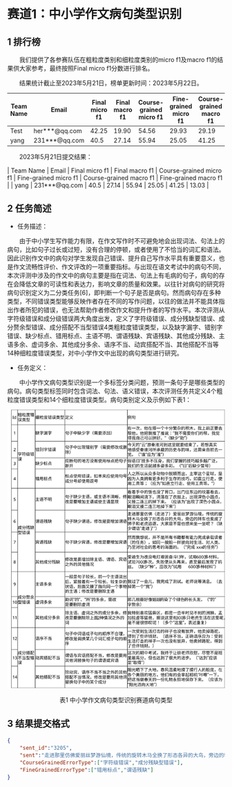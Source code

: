 # 赛道1：中小学作文病句类型识别

## 1 排行榜

&emsp;&emsp;我们提供了各参赛队伍在粗粒度类别和细粒度类别的micro f1及macro f1的结果供大家参考，最终按照Final micro f1分数进行排名。

&emsp;&emsp;结果统计截止至2023年5月21日，榜单更新时间：2023年5月22日。

| Team Name | Email | Final micro f1 | Final macro f1 | Course-grained micro f1 | Fine-grained micro f1 | Course-grained macro f1 | Fine-grained macro f1 |
| --- | --- | --- | --- | --- | --- | --- | --- |
| Test | her***@qq.com | 42.25 | 19.90 | 54.56 | 29.93 | 29.19 | 10.62 |
| yang | 231***@qq.com | 40.5 | 27.14 | 55.94 | 25.05 | 41.25 | 13.03 |

&emsp;&emsp;2023年5月21日提交结果：

| Team Name | Email | Final micro f1 | Final macro f1 | Course-grained micro f1 | Fine-grained micro f1 | Course-grained macro f1 | Fine-grained macro f1 |
| yang | 231***@qq.com | 40.5 | 27.14 | 55.94 | 25.05 | 41.25 | 13.03 |

## 2 任务简述

- 任务描述：

&emsp;&emsp;由于中小学生写作能力有限，在作文写作时不可避免地会出现词法、句法上的病句，比如句子过长或过短，没有合理的停顿，或者使用了不恰当的词汇和语法。因此识别作文中的病句对学生发现自己错误、提升自己写作水平具有重要意义，也是作文流畅性评价、作文评改的一项重要指标。与出现在语文考试中的病句不同，本次评测中涉及的作文中的病句主要是指在词法、句法上有毛病的句子，病句的存在会降低文章的可读性和表达力，影响文章的质量和效果。以往针对病句的研究将病句识别定义为二分类任务[6]，即判断一个句子是否是病句。然而病句存在多种类型，不同错误类型能够反映作者存在不同的写作问题，以往的做法并不能具体指出作者所犯的错误，也无法帮助作者修改作文和提升作者的写作水平。本次评测从字符级错误和成分级错误两大角度出发，定义了字符级错误、成分残缺型错误、成分赘余型错误、成分搭配不当型错误4类粗粒度错误类型，以及缺字漏字、错别字错误、缺少标点、错用标点、主语不明、谓语残缺、宾语残缺、其他成分残缺、主语多余、虚词多余、其他成分多余、语序不当、动宾搭配不当、其他搭配不当等14种细粒度错误类型，对中小学作文中出现的病句类型进行研究。

- 任务定义：

&emsp;&emsp;中小学作文病句类型识别是一个多标签分类问题，预测一条句子是哪些类型的病句。病句类型标签同时包含词法、句法、语义错误，本次评测任务共定义4个粗粒度错误类型和14个细粒度错误类型。病句类别定义及示例如下表1：

![表1 中小学作文病句类型识别赛道病句类型](https://github.com/cubenlp/2023CCL_CEFE/blob/main/imgs/%E8%A1%A81%20%E4%B8%AD%E5%B0%8F%E5%AD%A6%E4%BD%9C%E6%96%87%E7%97%85%E5%8F%A5%E7%B1%BB%E5%9E%8B%E8%AF%86%E5%88%AB%E8%B5%9B%E9%81%93%E7%97%85%E5%8F%A5%E7%B1%BB%E5%9E%8B.svg#{height="50%";width="50%";})
<p align="center">表1 中小学作文病句类型识别赛道病句类型</p>

## 3 结果提交格式

```json
{
    "sent_id":"3205",
    "sent":"走进那里仿佛爱丽丝梦游仙境，传统的旋转木马全换了形态各异的大鸟，旁边的转车也变成了狮子和老虎追逐，大家是不是也想来坐一坐呢。",
    "CourseGrainedErrorType":["字符级错误","成分残缺型错误"],
    "FineGrainedErrorType":["错用标点","谓语残缺"]
}
```
